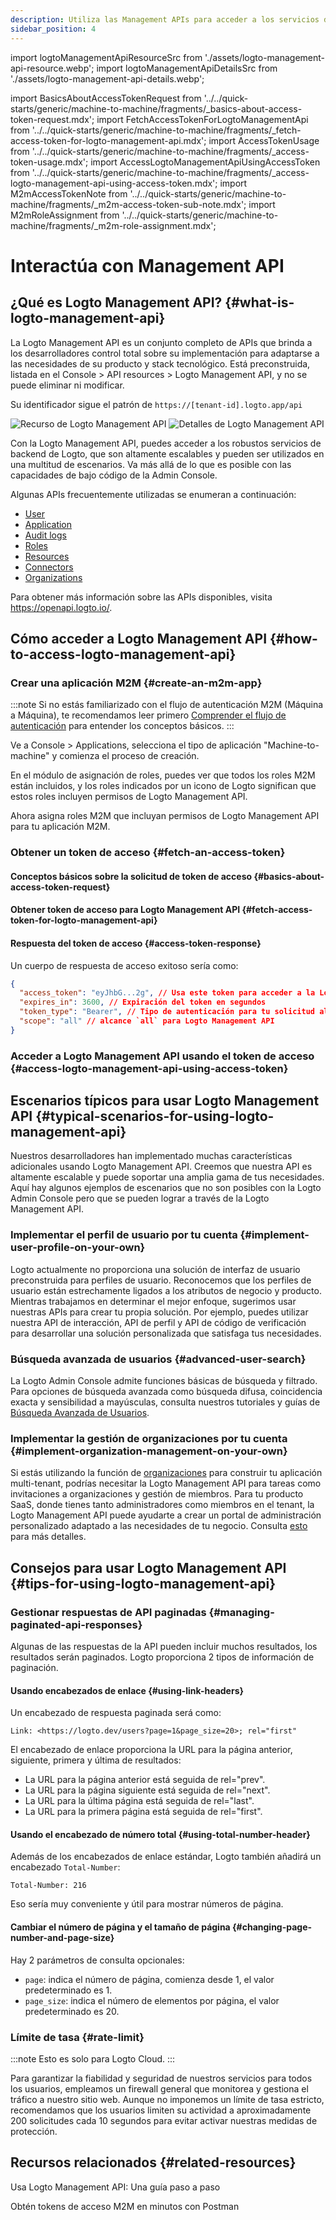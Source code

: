```yaml
---
description: Utiliza las Management APIs para acceder a los servicios de backend de Logto, escalando tu sistema CIAM con gestión de usuarios, configuraciones de cuenta, verificación de identidad y arquitectura multi-tenant.
sidebar_position: 4
---
```


import logtoManagementApiResourceSrc from './assets/logto-management-api-resource.webp';
import logtoManagementApiDetailsSrc from './assets/logto-management-api-details.webp';

import BasicsAboutAccessTokenRequest from '../../quick-starts/generic/machine-to-machine/fragments/\_basics-about-access-token-request.mdx';
import FetchAccessTokenForLogtoManagementApi from '../../quick-starts/generic/machine-to-machine/fragments/\_fetch-access-token-for-logto-management-api.mdx';
import AccessTokenUsage from '../../quick-starts/generic/machine-to-machine/fragments/\_access-token-usage.mdx';
import AccessLogtoManagementApiUsingAccessToken from '../../quick-starts/generic/machine-to-machine/fragments/\_access-logto-management-api-using-access-token.mdx';
import M2mAccessTokenNote from '../../quick-starts/generic/machine-to-machine/fragments/\_m2m-access-token-sub-note.mdx';
import M2mRoleAssignment from '../../quick-starts/generic/machine-to-machine/fragments/\_m2m-role-assignment.mdx';

# Interactúa con Management API

## ¿Qué es Logto Management API? {#what-is-logto-management-api}

La Logto Management API es un conjunto completo de APIs que brinda a los desarrolladores control total sobre su implementación para adaptarse a las necesidades de su producto y stack tecnológico. Está preconstruida, listada en el <CloudLink to="/api-resources">Console > API resources > Logto Management API</CloudLink>, y no se puede eliminar ni modificar.

Su identificador sigue el patrón de `https://[tenant-id].logto.app/api`

<img alt="Recurso de Logto Management API" src={logtoManagementApiResourceSrc} />

<img alt="Detalles de Logto Management API" src={logtoManagementApiDetailsSrc} />

Con la Logto Management API, puedes acceder a los robustos servicios de backend de Logto, que son altamente escalables y pueden ser utilizados en una multitud de escenarios. Va más allá de lo que es posible con las capacidades de bajo código de la Admin Console.

Algunas APIs frecuentemente utilizadas se enumeran a continuación:

- [User](https://openapi.logto.io/operation/operation-getuser)
- [Application](https://openapi.logto.io/operation/operation-listapplications)
- [Audit logs](https://openapi.logto.io/operation/operation-listlogs)
- [Roles](https://openapi.logto.io/operation/operation-listroles)
- [Resources](https://openapi.logto.io/operation/operation-listresources)
- [Connectors](https://openapi.logto.io/operation/operation-listconnectors)
- [Organizations](https://openapi.logto.io/operation/operation-listorganizations)

Para obtener más información sobre las APIs disponibles, visita https://openapi.logto.io/.

## Cómo acceder a Logto Management API {#how-to-access-logto-management-api}

### Crear una aplicación M2M {#create-an-m2m-app}

:::note
Si no estás familiarizado con el flujo de autenticación M2M (Máquina a Máquina), te recomendamos leer primero [Comprender el flujo de autenticación](/integrate-logto/integrate-logto-into-your-application/understand-authentication-flow/#machine-to-machine-authentication-flow) para entender los conceptos básicos.
:::

Ve a <CloudLink to="/applications">Console > Applications</CloudLink>, selecciona el tipo de aplicación "Machine-to-machine" y comienza el proceso de creación.

<M2mRoleAssignment />

En el módulo de asignación de roles, puedes ver que todos los roles M2M están incluidos, y los roles indicados por un icono de Logto significan que estos roles incluyen permisos de Logto Management API.

Ahora asigna roles M2M que incluyan permisos de Logto Management API para tu aplicación M2M.

### Obtener un token de acceso {#fetch-an-access-token}

#### Conceptos básicos sobre la solicitud de token de acceso {#basics-about-access-token-request}

<BasicsAboutAccessTokenRequest />

#### Obtener token de acceso para Logto Management API {#fetch-access-token-for-logto-management-api}

<FetchAccessTokenForLogtoManagementApi />

#### Respuesta del token de acceso {#access-token-response}

Un cuerpo de respuesta de acceso exitoso sería como:

```json
{
  "access_token": "eyJhbG...2g", // Usa este token para acceder a la Logto Management API
  "expires_in": 3600, // Expiración del token en segundos
  "token_type": "Bearer", // Tipo de autenticación para tu solicitud al usar el token de acceso
  "scope": "all" // alcance `all` para Logto Management API
}
```

<M2mAccessTokenNote />

### Acceder a Logto Management API usando el token de acceso {#access-logto-management-api-using-access-token}

<AccessTokenUsage />

<AccessLogtoManagementApiUsingAccessToken />

## Escenarios típicos para usar Logto Management API {#typical-scenarios-for-using-logto-management-api}

Nuestros desarrolladores han implementado muchas características adicionales usando Logto Management API. Creemos que nuestra API es altamente escalable y puede soportar una amplia gama de tus necesidades. Aquí hay algunos ejemplos de escenarios que no son posibles con la Logto Admin Console pero que se pueden lograr a través de la Logto Management API.

### Implementar el perfil de usuario por tu cuenta {#implement-user-profile-on-your-own}

Logto actualmente no proporciona una solución de interfaz de usuario preconstruida para perfiles de usuario. Reconocemos que los perfiles de usuario están estrechamente ligados a los atributos de negocio y producto. Mientras trabajamos en determinar el mejor enfoque, sugerimos usar nuestras APIs para crear tu propia solución. Por ejemplo, puedes utilizar nuestra API de interacción, API de perfil y API de código de verificación para desarrollar una solución personalizada que satisfaga tus necesidades.

### Búsqueda avanzada de usuarios {#advanced-user-search}

La Logto Admin Console admite funciones básicas de búsqueda y filtrado. Para opciones de búsqueda avanzada como búsqueda difusa, coincidencia exacta y sensibilidad a mayúsculas, consulta nuestros tutoriales y guías de [Búsqueda Avanzada de Usuarios](/user-management/advanced-user-search).

### Implementar la gestión de organizaciones por tu cuenta {#implement-organization-management-on-your-own}

Si estás utilizando la función de [organizaciones](/organizations) para construir tu aplicación multi-tenant, podrías necesitar la Logto Management API para tareas como invitaciones a organizaciones y gestión de miembros. Para tu producto SaaS, donde tienes tanto administradores como miembros en el tenant, la Logto Management API puede ayudarte a crear un portal de administración personalizado adaptado a las necesidades de tu negocio. Consulta [esto](/end-user-flows/organization-experience/) para más detalles.

## Consejos para usar Logto Management API {#tips-for-using-logto-management-api}

### Gestionar respuestas de API paginadas {#managing-paginated-api-responses}

Algunas de las respuestas de la API pueden incluir muchos resultados, los resultados serán paginados. Logto proporciona 2 tipos de información de paginación.

#### Usando encabezados de enlace {#using-link-headers}

Un encabezado de respuesta paginada será como:

```
Link: <https://logto.dev/users?page=1&page_size=20>; rel="first"
```

El encabezado de enlace proporciona la URL para la página anterior, siguiente, primera y última de resultados:

- La URL para la página anterior está seguida de rel="prev".
- La URL para la página siguiente está seguida de rel="next".
- La URL para la última página está seguida de rel="last".
- La URL para la primera página está seguida de rel="first".

#### Usando el encabezado de número total {#using-total-number-header}

Además de los encabezados de enlace estándar, Logto también añadirá un encabezado `Total-Number`:

```
Total-Number: 216
```

Eso sería muy conveniente y útil para mostrar números de página.

#### Cambiar el número de página y el tamaño de página {#changing-page-number-and-page-size}

Hay 2 parámetros de consulta opcionales:

- `page`: indica el número de página, comienza desde 1, el valor predeterminado es 1.
- `page_size`: indica el número de elementos por página, el valor predeterminado es 20.

### Límite de tasa {#rate-limit}

:::note
Esto es solo para Logto Cloud.
:::

Para garantizar la fiabilidad y seguridad de nuestros servicios para todos los usuarios, empleamos un firewall general que monitorea y gestiona el tráfico a nuestro sitio web. Aunque no imponemos un límite de tasa estricto, recomendamos que los usuarios limiten su actividad a aproximadamente 200 solicitudes cada 10 segundos para evitar activar nuestras medidas de protección.

## Recursos relacionados {#related-resources}

<Url href="https://blog.logto.io/management-api">
  Usa Logto Management API: Una guía paso a paso
</Url>

<Url href="https://blog.logto.io/use-postman-to-obtain-m2m-access-token">Obtén tokens de acceso M2M en minutos con Postman</Url>
